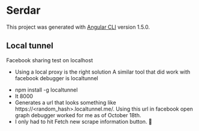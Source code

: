 # Serdar

This project was generated with [Angular CLI](https://github.com/angular/angular-cli) version 1.5.0.

## Local tunnel
Facebook sharing test on localhost
* Using a local proxy is the right solution
A similar tool that did work with facebook debugger is localtunnel
- npm install -g localtunnel
- lt 8000
- Generates a url that looks something like https://<random_hash>.localtunnel.me/. Using this url in facebook open graph debugger worked for me as of October 18th. 
- I only had to hit Fetch new scrape information button. 🍻

